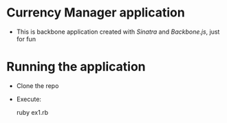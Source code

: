 # Currency Manager application

* This is backbone application created with *Sinatra* and *Backbone.js*,
  just for fun

# Running the application

* Clone the repo
* Execute:

    ruby ex1.rb
